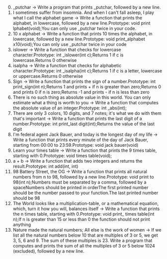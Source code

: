 0. _putchar -> Write a program that prints _putchar, followed by a new line.
1. I sometimes suffer from insomnia. And when I can't fall asleep, I play what I call the alphabet game -> Write a function that prints the alphabet, in lowercase, followed by a new line.Prototype: void print lphabet(void);You can only use _putchar twice in your code.
2. 10 x alphabet -> Write a function that prints 10 times the alphabet, in lowercase, followed by a new line.Prototype: void print_alphabet x10(void);You can only use _putchar twice in your code
3. islower -> Write a function that checks for lowercase character.Prototype: int _islower(int c);Returns 1 if c is lowercase.Returns 0 otherwise
4. isalpha -> Write a function that checks for alphabetic character.Prototype: int _isalpha(int c);Returns 1 if c is a letter, lowercase or uppercase.Returns 0 otherwise
5. Sign -> Write a function that prints the sign of a number.Prototype: int print_sign(int n);Returns 1 and prints + if n is greater than zero;Returns 0 and prints 0 if n is zero;Returns -1 and prints - if n is less than zero
6. There is no such thing as absolute value in this world. You can only estimate what a thing is worth to you -> Write a function that computes the absolute value of an integer.Prototype: int _abs(int);
7. There are only 3 colors, 10 digits, and 7 notes; it's what we do with them that's important -> Write a function that prints the last digit of a number.Prototype: int print_last digit(int);Returns the value of the last digit
8. I'm federal agent Jack Bauer, and today is the longest day of my life -> Write a function that prints every minute of the day of Jack Bauer, starting from 00:00 to 23:59.Prototype: void jack bauer(void)
9. Learn your times table -> Write a function that prints the 9 times table, starting with 0.Prototype: void times table(void);
10. a + b -> Write a function that adds two integers and returns the result.Prototype: int add(int, int)
11. 98 Battery Street, the OG -> Write a function that prints all natural numbers from n to 98, followed by a new line.Prototype: void print to 98(int n);Numbers must be separated by a comma, followed by a spaceNumbers should be printed in orderThe first printed number should be the number passed to your function.The last printed number should be 98
12. The World looks like a multiplication-table, or a mathematical equation, which, turn it how you will, balances itself -> Write a function that prints the n times table, starting with 0.Prototype: void print_ times table(int n);If n is greater than 15 or less than 0 the function should not print anything
13. Nature made the natural numbers; All else is the work of women -> If we list all the natural numbers below 10 that are multiples of 3 or 5, we get 3, 5, 6 and 9. The sum of these multiples is 23. Write a program that computes and prints the sum of all the multiples of 3 or 5 below 1024 (excluded), followed by a new line.
